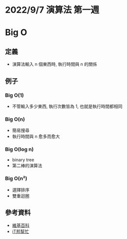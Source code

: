 # 2022/9/7 演算法 第一週

# Big O
## 定義
* 演算法輸入 n 個東西時, 執行時間與 n 的關係
## 例子
### Big O(1)
* 不管輸入多少東西, 執行次數皆為 1, 也就是執行時間都相同 
### Big O(n)
* 簡易搜尋
* 執行時間與 n 愈多而愈大
### Big O(log n)
* binary tree
* 第二棒的演算法
### Big O(n²)
* 選擇排序
* 雙重迴圈
## 參考資料
* [維基百科](https://zh.wikipedia.org/zh-tw/%E5%A4%A7O%E7%AC%A6%E5%8F%B7)
* [iT邦幫忙](https://ithelp.ithome.com.tw/articles/10213615)
